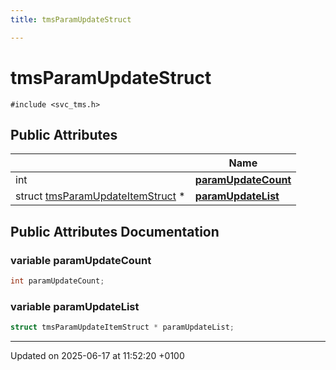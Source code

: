 ```yaml
---
title: tmsParamUpdateStruct

---
```


# tmsParamUpdateStruct






`#include <svc_tms.h>`

## Public Attributes

|                | Name           |
| -------------- | -------------- |
| int | **[paramUpdateCount](structtms_param_update_struct.md#variable-paramupdatecount)**  |
| struct [tmsParamUpdateItemStruct](structtms_param_update_item_struct.md) * | **[paramUpdateList](structtms_param_update_struct.md#variable-paramupdatelist)**  |

## Public Attributes Documentation

### variable paramUpdateCount

```cpp
int paramUpdateCount;
```


### variable paramUpdateList

```cpp
struct tmsParamUpdateItemStruct * paramUpdateList;
```


-------------------------------

Updated on 2025-06-17 at 11:52:20 +0100